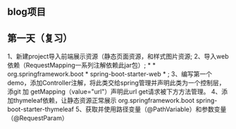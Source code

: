 ##  blog项目

## 第一天（复习）
   1、新建project导入前端展示资源（静态页面资源，和样式图片资源;
   2、导入web依赖（RequestMapping一系列注解依赖此jar包）;
      *  <dependency>
      *  <groupId>org.springframework.boot</groupId>
      *  <artifactId>spring-boot-starter-web</artifactId>
      *  </dependency>;
   3、编写第一个demo，添加Controller注解，将此类交给spring管理并声明此类为一个控制层，添git 加
      getMapping（value="url"）声明此url get请求被下方方法管理。
   4、添加thymeleaf依赖，让静态资源正常展示
       <dependency>
        <groupId>org.springframework.boot</groupId>
        <artifactId>spring-boot-starter-thymeleaf</artifactId>
       </dependency>
   5、获取并使用路径变量（@PathVariable）和参数变量（@RequestParam）